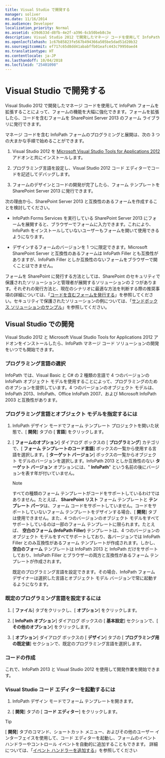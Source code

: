 ```yaml
---
title: Visual Studio で開発する
manager: soliver
ms.date: 11/16/2014
ms.audience: Developer
localization_priority: Normal
ms.assetid: e39d633d-d8fb-4e2f-a396-6cb50beb8c3e
description: Visual Studio 2012 で開発したマネージ コードを使用して InfoPath フォームを拡張することによって、フォームの機能を大幅に強化できます。フォームを拡張したら、コードを含むフォームを SharePoint Server 2013 のフォーム ライブラリに発行できます。
ms.openlocfilehash: 1c67b85823fe567b494366a505be5dad51d20b32
ms.sourcegitcommit: ef717c65d8dd41ababffb01eafc443c79950aed4
ms.translationtype: HT
ms.contentlocale: ja-JP
ms.lasthandoff: 10/04/2018
ms.locfileid: "25401098"
---
```

# <a name="develop-with-visual-studio"></a>Visual Studio で開発する

Visual Studio 2012 で開発したマネージ コードを使用して InfoPath フォームを拡張することによって、フォームの機能を大幅に強化できます。フォームを拡張したら、コードを含むフォームを SharePoint Server 2013 のフォーム ライブラリに発行できます。
  
マネージ コードを含む InfoPath フォームのプログラミングと展開は、次の 3 つの大まかな手順で始めることができます。
  
1. Visual Studio 2012 を [Microsoft Visual Studio Tools for Applications 2012](https://www.microsoft.com/en-us/download/details.aspx?id=38807) アドオンと共にインストールします。 
    
2. プログラミング言語を設定し、Visual Studio 2012 コード エディターでコードを記述してデバッグします。
    
3. フォームのデザインとコードの開発が完了したら、フォーム テンプレートを SharePoint Server 2013 に発行できます。
    
次の理由から、SharePoint Server 2013 と互換性のあるフォームを作成することを検討してください。
  
- InfoPath Forms Services を実行している SharePoint Server 2013 にフォームを展開すると、ブラウザーでフォームに入力できます。これにより、InfoPath をインストールしていないユーザーもフォームを開いて使用できるようになります。
    
- デザインするフォームのバージョンを 1 つに限定できます。Microsoft SharePoint Server と互換性のあるフォームは InfoPath Filler とも互換性がありますが、InfoPath Filler としか互換性のないフォームをブラウザーで開くことはできません。
    
フォームを SharePoint に発行する方法としては、SharePoint のセキュリティで保護されたソリューションと管理者が展開するソリューションの 2 つがあります。それぞれの発行方法と、現在のシナリオに最適な方法を判断する際の推奨事項の詳細については、「[コードを含むフォームを発行する](publishing-forms-with-code.md)」を参照してください。セキュリティで保護されたソリューションの例については、「[サンドボックス ソリューションのサンプル](sample-sandboxed-solutions.md)」を参照してください。
  
## <a name="developing-with-visual-studio"></a>Visual Studio での開発

Visual Studio 2012 と Microsoft Visual Studio Tools for Applications 2012 アドオンをインストールしたら、InfoPath マネージ コード ソリューションの開発をいつでも開始できます。
  
### <a name="choosing-a-programming-language"></a>プログラミング言語の選択

InfoPath では、Visual Basic と C# の 2 種類の言語で 4 つのバージョンの InfoPath オブジェクト モデルを使用することによって、プログラミングのためのオプションを提供しています。4 つのバージョンのオブジェクト モデルは、InfoPath 2013、InfoPath、Office InfoPath 2007、および Microsoft InfoPath 2003 と互換性があります。
  
### <a name="to-specify-the-programming-language-and-object-model"></a>プログラミング言語とオブジェクト モデルを指定するには

1. InfoPath デザイン モードでフォーム テンプレート プロジェクトを開いた状態で、[ **開発**] タブの [ **言語**] をクリックします。 
    
2. [ **フォームのオプション**] ダイアログ ボックスの [ **プログラミング**] カテゴリで、[ **フォーム テンプレートのコード言語**] ボックスの一覧から使用する言語を選択します。[ **ターゲット バージョン**] ボックスの一覧からオブジェクト モデルのバージョンを選択します。InfoPath 2013 としか互換性のない **ターゲット バージョン** オプションには、" **InfoPath**" という名前の後にバージョンを表す年が付いていません。 
    
    > [!NOTE]
    > すべての種類のフォーム テンプレートがコードをサポートしているわけではありません。たとえば、 **SharePoint リスト** フォーム テンプレートと **テンプレート パーツ**は、フォーム コードをサポートしていません。コードをサポートしていないフォーム テンプレートをデザインする場合、[ **開発**] タブは使用できません。また、4 つのバージョンのオブジェクト モデルをすべてサポートしているのは一部のフォーム テンプレートに限られます。たとえば、 **空白のフォーム (InfoPath Filler)** テンプレートは、4 つのバージョンのオブジェクト モデルをすべてサポートしており、各バージョンでは InfoPath Filler とのみ互換性があるフォーム テンプレートが作成されます。しかし、 **空白のフォーム** テンプレートは InfoPath 2013 と InfoPath だけをサポートしており、InfoPath Filler とブラウザーの両方と互換性があるフォーム テンプレートが作成されます。 
  
    既定のプログラミング言語を設定できます。その場合、InfoPath フォーム デザイナーは選択した言語とオブジェクト モデル バージョンで常に起動するようになります。
    
### <a name="to-set-the-default-programming-language"></a>既定のプログラミング言語を設定するには

1. [ **ファイル**] タブをクリックし、[ **オプション**] をクリックします。
    
2. [ **InfoPath オプション**] ダイアログ ボックスの [ **基本設定**] セクションで、[ **その他のオプション**] をクリックします。
    
3. [ **オプション**] ダイアログ ボックスの [ **デザイン**] タブの [ **プログラミング用の既定値**] セクションで、既定のプログラミング言語を選択します。 
    
### <a name="writing-code"></a>コードの作成

これで、InfoPath 2013 と Visual Studio 2012 を使用して開発作業を開始できます。 
  
### <a name="to-start-the-visual-studio-code-editor"></a>Visual Studio コード エディターを起動するには

1. InfoPath デザイン モードでフォーム テンプレートを開きます。
    
2. [ **開発**] タブの [ **コード エディター**] をクリックします。 
    
> [!TIP]
> [ **開発**] タブのコマンド、ショートカット メニュー、およびその他のユーザー インターフェイスを使用して、コード エディターを起動し、フォームのイベント ハンドラーやコントロール イベントを自動的に追加することもできます。 詳細については、「[イベント ハンドラーを追加する](how-to-add-an-event-handler.md)」を参照してください
  

